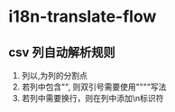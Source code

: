 # i18n-translate-flow
## csv 列自动解析规则

1. 列以,为列的分割点
2. 若列中包含"", 则双引号需要使用""""写法
3. 若列中需要换行，则在列中添加\n标识符